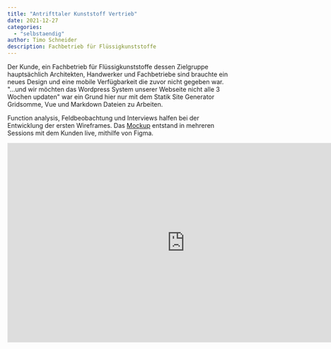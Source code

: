 ```yaml
---
title: "Antrifttaler Kunststoff Vertrieb"
date: 2021-12-27
categories: 
  - "selbstaendig"
author: Timo Schneider
description: Fachbetrieb für Flüssigkunststoffe
---
```


Der Kunde, ein Fachbetrieb für Flüssigkunststoffe dessen Zielgruppe hauptsächlich Architekten, Handwerker und Fachbetriebe sind brauchte ein neues Design und eine mobile Verfügbarkeit die zuvor nicht gegeben war.  
"...und wir möchten das Wordpress System unserer Webseite nicht alle 3 Wochen updaten" war ein Grund hier nur mit dem Statik Site Generator Gridsomme, Vue und Markdown Dateien zu Arbeiten.

Function analysis, Feldbeobachtung und Interviews halfen bei der Entwicklung der ersten Wireframes. Das [Mockup](http://vita.sichtachsen.net/figma-embed/) entstand in mehreren Sessions mit dem Kunden live, mithilfe von Figma.

  

<iframe style="border: 1px solid rgba(0, 0, 0, 0.1);" src="https://www.figma.com/embed?embed_host=share&amp;url=https%3A%2F%2Fwww.figma.com%2Fproto%2Fkv0nMgiI6zy3JB9q7UR3zb%2FAntrifttaler-Mockup%3Fnode-id%3D403%253A0%26viewport%3D-1613%252C-677%252C0.5%26scaling%3Dcontain&amp;chrome=DOCUMENTATION" width="800" height="450" allowfullscreen></iframe>
